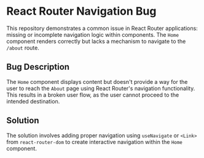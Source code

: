 # React Router Navigation Bug

This repository demonstrates a common issue in React Router applications: missing or incomplete navigation logic within components.  The `Home` component renders correctly but lacks a mechanism to navigate to the `/about` route.

## Bug Description

The `Home` component displays content but doesn't provide a way for the user to reach the `About` page using React Router's navigation functionality. This results in a broken user flow, as the user cannot proceed to the intended destination.

## Solution

The solution involves adding proper navigation using `useNavigate` or `<Link>` from `react-router-dom` to create interactive navigation within the `Home` component.
